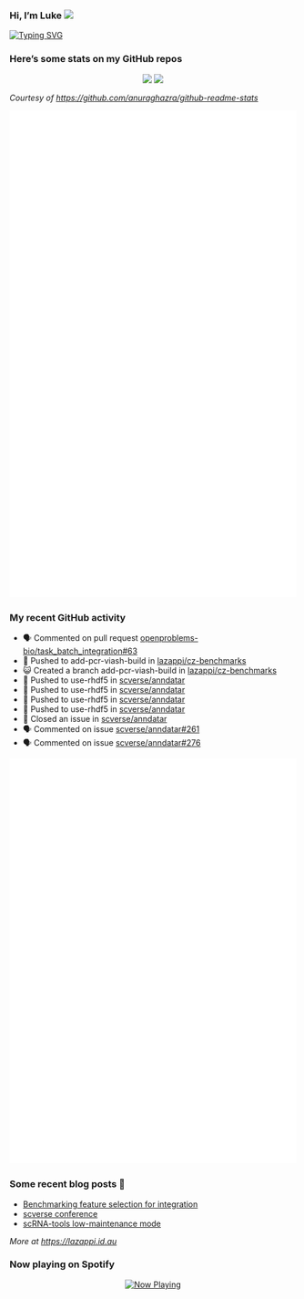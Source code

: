 
<!-- README.md is generated from README.Rmd. Please edit that file -->

### Hi, I’m Luke <img src="https://raw.githubusercontent.com/MartinHeinz/MartinHeinz/master/wave.gif" width="30px">

<!-- Customise this at https://readme-typing-svg.demolab.com -->

[![Typing
SVG](https://readme-typing-svg.demolab.com?font=Fira+Code&duration=3000&pause=200&color=9D24F7&center=true&random=true&width=435&lines=Data+scientist;Bioinformatician;Package+developer;Workflow+engineer)](https://git.io/typing-svg)

<!--
**lazappi/lazappi** is a ✨ _special_ ✨ repository because its `README.md` (this file) appears on your GitHub profile.
&#10;Here are some ideas to get you started:
&#10;- 🔭 I’m currently working on ...
- 🌱 I’m currently learning ...
- 👯 I’m looking to collaborate on ...
- 🤔 I’m looking for help with ...
- 💬 Ask me about ...
- 📫 How to reach me: ...
- 😄 Pronouns: ...
- ⚡ Fun fact: ...
-->

### Here’s some stats on my GitHub repos

<p align="center">
<img src="https://github-readme-stats.vercel.app/api?username=lazappi&count_private=true&show_icons=true&theme=buefy&hide_title=True">
<img src="https://github-readme-stats.vercel.app/api/top-langs/?username=lazappi&hide=html&theme=buefy&layout=compact">
</p>

*Courtesy of <https://github.com/anuraghazra/github-readme-stats>*

<p align="center" style="width:100%;">
<img src="https://github.com/lazappi/lazappi/raw/main/github-intro.svg">
</p>

### My recent GitHub activity

- 🗣 Commented on pull request
  [openproblems-bio/task_batch_integration#63](https://github.com/openproblems-bio/task_batch_integration#63)
- 📨 Pushed to add-pcr-viash-build in
  [lazappi/cz-benchmarks](https://github.com/lazappi/cz-benchmarks)
- 😺 Created a branch add-pcr-viash-build in
  [lazappi/cz-benchmarks](https://github.com/lazappi/cz-benchmarks)
- 📨 Pushed to use-rhdf5 in
  [scverse/anndatar](https://github.com/scverse/anndatar)
- 📨 Pushed to use-rhdf5 in
  [scverse/anndatar](https://github.com/scverse/anndatar)
- 📨 Pushed to use-rhdf5 in
  [scverse/anndatar](https://github.com/scverse/anndatar)
- 📨 Pushed to use-rhdf5 in
  [scverse/anndatar](https://github.com/scverse/anndatar)
- 🎊 Closed an issue in
  [scverse/anndatar](https://github.com/scverse/anndatar)
- 🗣 Commented on issue
  [scverse/anndatar#261](https://github.com/scverse/anndatar#261)
- 🗣 Commented on issue
  [scverse/anndatar#276](https://github.com/scverse/anndatar#276)

<p align="center" style="width:100%;">
<img src="https://github.com/lazappi/lazappi/raw/main/github-status.svg">
</p>

### Some recent blog posts 📝

- [Benchmarking feature selection for
  integration](https://lazappi.id.au/posts/2025-03-15-feature-selection-benchmark/)
- [scverse
  conference](https://lazappi.id.au/posts/2024-09-15-scverse-conference/)
- [scRNA-tools low-maintenance
  mode](https://lazappi.id.au/posts/2024-03-04-scRNAtools-low-maintenance/)

*More at <https://lazappi.id.au>*

### Now playing on Spotify

<p align="center">
<a href="https://now-playing-profile.lazappi.vercel.app/now-playing?open">
<img src="https://now-playing-profile.lazappi.vercel.app/now-playing" width="256" height="64" alt="Now Playing">
</a>
</p>
